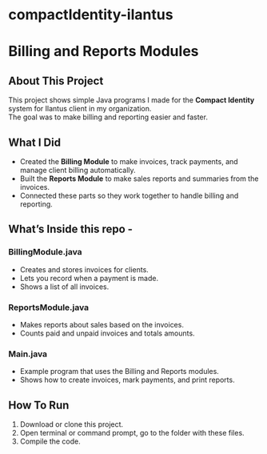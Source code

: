# compactIdentity-ilantus

# Billing and Reports Modules

## About This Project
This project shows simple Java programs I made for the **Compact Identity** system for Ilantus client in my organization.  
The goal was to make billing and reporting easier and faster.

## What I Did
- Created the **Billing Module** to make invoices, track payments, and manage client billing automatically.  
- Built the **Reports Module** to make sales reports and summaries from the invoices.  
- Connected these parts so they work together to handle billing and reporting.  

## What’s Inside this repo - 

### BillingModule.java
- Creates and stores invoices for clients.  
- Lets you record when a payment is made.  
- Shows a list of all invoices.

### ReportsModule.java
- Makes reports about sales based on the invoices.  
- Counts paid and unpaid invoices and totals amounts.

### Main.java
- Example program that uses the Billing and Reports modules.  
- Shows how to create invoices, mark payments, and print reports.

## How To Run
1. Download or clone this project.  
2. Open terminal or command prompt, go to the folder with these files.  
3. Compile the code. 
